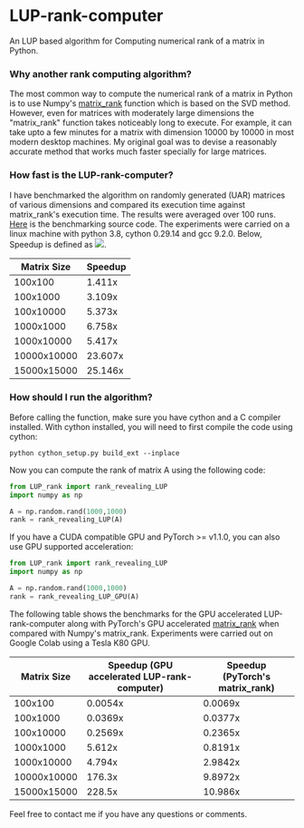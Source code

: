 <!---
For embedding latex, read this https://gist.github.com/a-rodin/fef3f543412d6e1ec5b6cf55bf197d7b
-->

# LUP-rank-computer
An LUP based algorithm for Computing numerical rank of a matrix in Python.

### Why another rank computing algorithm?
The most common way to compute the numerical rank of a matrix in Python is to use Numpy's [matrix_rank](https://numpy.org/doc/stable/reference/generated/numpy.linalg.matrix_rank.html) function which is based on the SVD method. However, even for matrices with moderately large dimensions the "matrix_rank" function takes noticeably long to execute. For example, it can take upto a few minutes for a matrix with dimension 10000 by 10000 in most modern desktop machines. My original goal was to devise a reasonably accurate method that works much faster specially for large matrices.

### How fast is the LUP-rank-computer?
I have benchmarked the algorithm on randomly generated (UAR) matrices of various dimensions and compared its execution time against matrix_rank's execution time. The results were averaged over 100 runs. [Here](https://github.com/touqir14/LUP-rank-computer/blob/master/test_LUP_rank.py) is the benchmarking source code. The experiments were carried on a linux machine with python 3.8, cython 0.29.14 and gcc 9.2.0. Below, Speedup is defined as <img src="https://render.githubusercontent.com/render/math?math=\dfrac{\text{Average runtime of LUP-rank-computer}}{\text{Average runtime of Numpy's matrix_rank}}">.

| Matrix Size | Speedup |
|-------------|---------|
| 100x100     | 1.411x  |
| 100x1000    | 3.109x  |
| 100x10000   | 5.373x  |
| 1000x1000   | 6.758x  |
| 1000x10000  | 5.417x  |
| 10000x10000 | 23.607x |
| 15000x15000 | 25.146x |

### How should I run the algorithm?
Before calling the function, make sure you have cython and a C compiler installed. With cython installed, you will need to first compile the code using cython: 
```
python cython_setup.py build_ext --inplace
```

Now you can compute the rank of matrix A using the following code:
```python
from LUP_rank import rank_revealing_LUP
import numpy as np

A = np.random.rand(1000,1000)
rank = rank_revealing_LUP(A)
```
If you have a CUDA compatible GPU and PyTorch >= v1.1.0, you can also use GPU supported acceleration:
```python
from LUP_rank import rank_revealing_LUP
import numpy as np

A = np.random.rand(1000,1000)
rank = rank_revealing_LUP_GPU(A)
```

The following table shows the benchmarks for the GPU accelerated LUP-rank-computer along with PyTorch's GPU accelerated [matrix_rank](https://pytorch.org/docs/master/generated/torch.matrix_rank.html) when compared with Numpy's matrix_rank. Experiments were carried out on Google Colab using a Tesla K80 GPU.

| Matrix Size | Speedup (GPU accelerated LUP-rank-computer) | Speedup (PyTorch's matrix_rank) |
|-------------|---------------------------------------------|---------------------------------|
| 100x100     | 0.0054x  | 0.0069x |
| 100x1000    | 0.0369x  | 0.0377x |
| 100x10000   | 0.2569x  | 0.2365x |
| 1000x1000   | 5.612x   | 0.8191x |
| 1000x10000  | 4.794x   | 2.9842x |
| 10000x10000 | 176.3x   | 9.8972x |
| 15000x15000 | 228.5x   | 10.986x |

Feel free to contact me if you have any questions or comments.
